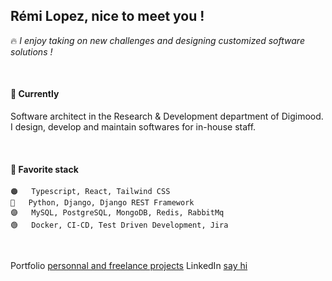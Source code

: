 ## Rémi Lopez, nice to meet you !
🔥 *I enjoy taking on new challenges and designing customized software solutions !*    

<br/>

#### 📍 Currently
Software architect in the Research & Development department of Digimood.  
I design, develop and maintain softwares for in-house staff.

<br/>
  
#### 🧡 Favorite stack
```
🟠   Typescript, React, Tailwind CSS
🔵   Python, Django, Django REST Framework
🟣   MySQL, PostgreSQL, MongoDB, Redis, RabbitMq
🟢   Docker, CI-CD, Test Driven Development, Jira
```

<br/>

Portfolio [personnal and freelance projects](https://remilopez.com "Go to my personnal portfolio : remilopez.com")
LinkedIn [say hi](https://www.linkedin.com/in/remilopez-io "Let's connect")
